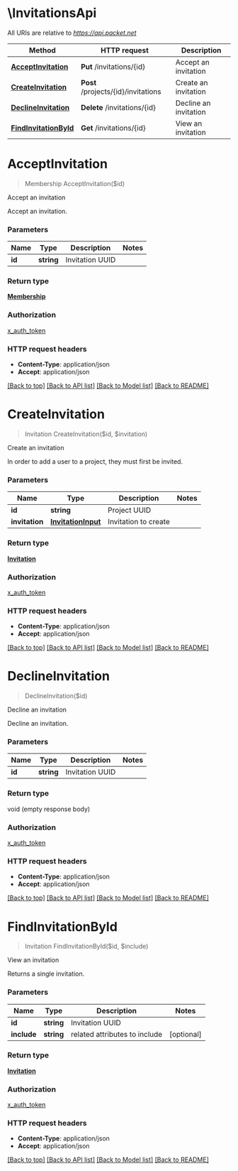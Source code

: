 # \InvitationsApi

All URIs are relative to *https://api.packet.net*

Method | HTTP request | Description
------------- | ------------- | -------------
[**AcceptInvitation**](InvitationsApi.md#AcceptInvitation) | **Put** /invitations/{id} | Accept an invitation
[**CreateInvitation**](InvitationsApi.md#CreateInvitation) | **Post** /projects/{id}/invitations | Create an invitation
[**DeclineInvitation**](InvitationsApi.md#DeclineInvitation) | **Delete** /invitations/{id} | Decline an invitation
[**FindInvitationById**](InvitationsApi.md#FindInvitationById) | **Get** /invitations/{id} | View an invitation


# **AcceptInvitation**
> Membership AcceptInvitation($id)

Accept an invitation

Accept an invitation.


### Parameters

Name | Type | Description  | Notes
------------- | ------------- | ------------- | -------------
 **id** | **string**| Invitation UUID | 

### Return type

[**Membership**](Membership.md)

### Authorization

[x_auth_token](../README.md#x_auth_token)

### HTTP request headers

 - **Content-Type**: application/json
 - **Accept**: application/json

[[Back to top]](#) [[Back to API list]](../README.md#documentation-for-api-endpoints) [[Back to Model list]](../README.md#documentation-for-models) [[Back to README]](../README.md)

# **CreateInvitation**
> Invitation CreateInvitation($id, $invitation)

Create an invitation

In order to add a user to a project, they must first be invited.


### Parameters

Name | Type | Description  | Notes
------------- | ------------- | ------------- | -------------
 **id** | **string**| Project UUID | 
 **invitation** | [**InvitationInput**](InvitationInput.md)| Invitation to create | 

### Return type

[**Invitation**](Invitation.md)

### Authorization

[x_auth_token](../README.md#x_auth_token)

### HTTP request headers

 - **Content-Type**: application/json
 - **Accept**: application/json

[[Back to top]](#) [[Back to API list]](../README.md#documentation-for-api-endpoints) [[Back to Model list]](../README.md#documentation-for-models) [[Back to README]](../README.md)

# **DeclineInvitation**
> DeclineInvitation($id)

Decline an invitation

Decline an invitation.


### Parameters

Name | Type | Description  | Notes
------------- | ------------- | ------------- | -------------
 **id** | **string**| Invitation UUID | 

### Return type

void (empty response body)

### Authorization

[x_auth_token](../README.md#x_auth_token)

### HTTP request headers

 - **Content-Type**: application/json
 - **Accept**: application/json

[[Back to top]](#) [[Back to API list]](../README.md#documentation-for-api-endpoints) [[Back to Model list]](../README.md#documentation-for-models) [[Back to README]](../README.md)

# **FindInvitationById**
> Invitation FindInvitationById($id, $include)

View an invitation

Returns a single invitation.


### Parameters

Name | Type | Description  | Notes
------------- | ------------- | ------------- | -------------
 **id** | **string**| Invitation UUID | 
 **include** | **string**| related attributes to include | [optional] 

### Return type

[**Invitation**](Invitation.md)

### Authorization

[x_auth_token](../README.md#x_auth_token)

### HTTP request headers

 - **Content-Type**: application/json
 - **Accept**: application/json

[[Back to top]](#) [[Back to API list]](../README.md#documentation-for-api-endpoints) [[Back to Model list]](../README.md#documentation-for-models) [[Back to README]](../README.md)

